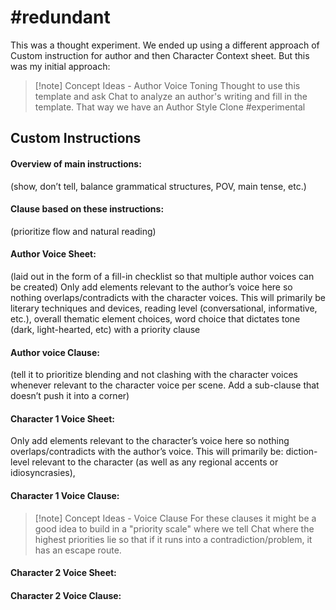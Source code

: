 
# #redundant 

This was a thought experiment. We ended up using a different approach of Custom instruction for author and then Character Context sheet.
But this was my initial approach:

>[!note] Concept Ideas - Author Voice Toning
>Thought to use this template and ask Chat to analyze an author's writing and fill in the template. That way we have an Author Style Clone #experimental

## Custom Instructions
#### Overview of main instructions: 
(show, don’t tell, balance grammatical structures, POV, main tense, etc.)

#### Clause based on these instructions: 
(prioritize flow and natural reading)


#### Author Voice Sheet: 
(laid out in the form of a fill-in checklist so that multiple author voices can be created) 
Only add elements relevant to the author’s voice here so nothing overlaps/contradicts with the character voices. This will primarily be literary techniques and devices, reading level (conversational, informative, etc.), overall thematic element choices, word choice that dictates tone (dark, light-hearted, etc) with a priority clause

#### Author voice Clause: 
(tell it to prioritize blending and not clashing with the character voices whenever relevant to the character voice per scene. Add a sub-clause that doesn’t push it into a corner)

#### Character 1 Voice Sheet:
Only add elements relevant to the character’s voice here so nothing overlaps/contradicts with the author’s voice. This will primarily be: diction-level relevant to the character (as well as any regional accents or idiosyncrasies),  

#### Character 1 Voice Clause:
>[!note] Concept Ideas - Voice Clause
> For these clauses it might be a good idea to build in a "priority scale" where we tell Chat where the highest priorities lie so that if it runs into a contradiction/problem, it has an escape route.

#### Character 2 Voice Sheet:




#### Character 2 Voice Clause:



